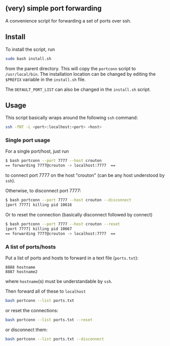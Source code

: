 ## (very) simple port forwarding

A convenience script for forwarding a set of ports over ssh.

## Install

To install the script, run 

```bash
sudo bash install.sh
```

from the parent directory. This will copy the `portconn` script
to `/usr/local/bin`. The installation location can be changed by
editing the `$PREFIX` variable in the `install.sh` file.

The `DEFAULT_PORT_LIST` can also be changed in the `install.sh` script.

## Usage

This script basically wraps around the following `ssh` command:

```bash
ssh -fNT -L <port>:localhost:<port> <host>
```

### Single port usage

For a single port/host, just run

```bash
$ bash portconn --port 7777 --host crouton
== forwarding 7777@crouton -> localhost:7777  ==
```
to connect port 7777 on the host "crouton" (can be any host understood by `ssh`).

Otherwise, to disconnect port 7777:
```bash
$ bash portconn --port 7777 --host crouton --disconnect
[port 7777] killing pid 10616
```
Or to reset the connection (basically disconnect followed by connect)

```bash
$ bash portconn --port 7777 --host crouton --reset
[port 7777] killing pid 10667
== forwarding 7777@crouton -> localhost:7777  ==
```


### A list of ports/hosts

Put a list of ports and hosts to forward in a text file (`ports.txt`):

```
8888 hostname
8887 hostname2
```

where `hostname`(s) must be understandable by `ssh`.


Then forward all of these to `localhost` 

```bash
bash portconn --list ports.txt
```

or reset the connections:


```bash
bash portconn --list ports.txt --reset
```

or disconnect them:

```bash
bash portconn --list ports.txt --disconnect
```



